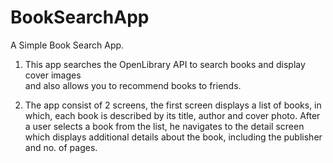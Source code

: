 # BookSearchApp
A Simple Book Search App.

1) This app searches the 
OpenLibrary API to search books and display cover images  
and also allows you to recommend books to friends.
 
2) The app consist of 2 screens, the first screen displays a list of books, in which, each
book is described by its title, author and cover photo. 
After a user selects a book from the list, he navigates to the detail screen 
which displays additional details about the book, including 
the publisher and no. of pages.
